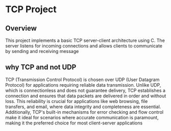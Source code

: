 
# TCP Project

## Overview

This project implements a basic TCP server-client architecture using C. The server listens for incoming connections and allows clients to communicate by sending and receiving message

## why TCP and not UDP

TCP (Transmission Control Protocol) is chosen over UDP (User Datagram Protocol) for applications requiring reliable data transmission. Unlike UDP, which is connectionless and does not guarantee delivery, TCP establishes a connection and ensures that data packets are delivered in order and without loss. This reliability is crucial for applications like web browsing, file transfers, and email, where data integrity and completeness are essential. Additionally, TCP's built-in mechanisms for error checking and flow control make it ideal for scenarios where accurate communication is paramount, making it the preferred choice for most client-server applications
